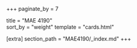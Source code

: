 +++
paginate_by = 7

title = "MAE 4190"  
sort_by = "weight"
template = "cards.html" 

[extra]
section_path = "MAE4190/_index.md"
+++


